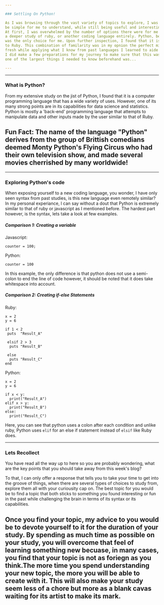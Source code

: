 ```yaml
---

### Settling On Python!

As I was browsing through the vast variety of topics to explore, I was looking for a topic that would 
be simple for me to understand, while still being useful and interesting to a large amount of people.
At first, I was overwhelmed by the number of options there were for me to explore with some of these topics ranging from
a deeper study of ruby, or another coding language entirely. Python, being one of the only languages that stood out to me from prior knowledge,
was the only choice for me. Upon further inspection, I found that it is mostly similar to javascript in terms of its' syntax but behaves similarly
to Ruby. This combination of familarity was in my opnion the perfect mixture of learning something
fresh while applying what I know from past languages I learned to aide me in my quest for understanding!
I did make a few preparations for my journey to make sure that this was my prefered topic of choice,
one of the largest things I needed to know beforehand was...

---
```



---

### What is Python?

From my extensive study on the jist of Python, I found that it is a computer programming language that has a wide variety of uses.
However, one of its many strong points are in its capabilities for data science and statistics. Python is mostly a 'back-end'
programming language that attempts to manipulate data and other inputs made by the user similar to that of Ruby.

Fun Fact: The name of the language "Python" derives from the group of Brittish comedians deemed Monty Python's Flying Circus who had their own television show,
and made several movies cherrished by many worldwide!  
---


---
### Exploring Python's code

When exposing yourself to a new coding language, you wonder, I have only seen syntax from past studies,
is this new language even remotely similar? In my personal experiance, I can say without a dout that Python is extremely
similar to that of ruby or javascript as I mentioned before. The hardest part however, is the syntax, lets take a look at few examples.

##### Comparison 1: Creating a variable


Javascript:

`counter = 100;`

Python:

`counter = 100`  

In this example, the only difference is that python does not use a semi-colon to end the line of code
however, it should be noted that it does take whitespace into account.


##### Comparison 2: Creating if-else Statements


Ruby:
```
x = 2
y = 6

if 1 < 2
 puts  "Result_A"

 elsif 2 > 3
  puts "Result_B"
 
 else 
  puts "Result_C"
end
```

Python: 
```
x = 2
y = 6

if x < y:
  print("Result_A")
elif x > y:
  print("Result_B")
else:
  print("Result_C")
 ```
    
Here, you can see that python uses a colon after each condition and unlike ruby,
    Python uses `elif` for an else if statement instead of `elsif` like Ruby does.

---

### Lets Recollect

You have read all the way up to here so you are probably wondering, what are the key points that
you should take away from this week's blog?

To that, I can only offer a response that tells you to take your time to get into the groove of things,
when there are several types of choices to study from, explore them all with your curiousity cap on. 
The best topic for you would be to find a topic that both sticks to something you found interesting or fun in the past while challenging the brain in terms of its syntax
or its capabilities.



Once you find your topic, my advice to you would be to devote yourself to it for the duration of your study.
By spending as much time as possible on your study, you will overcome that feel of learning something new becuase, in many cases, 
you find that your topic is not as foriegn as you think.The more time you spend understanding your new topic, the more you will be able to create with it. This will also make
your study seem less of a chore but more as a blank cavas waiting for its artist to make its mark.
---



